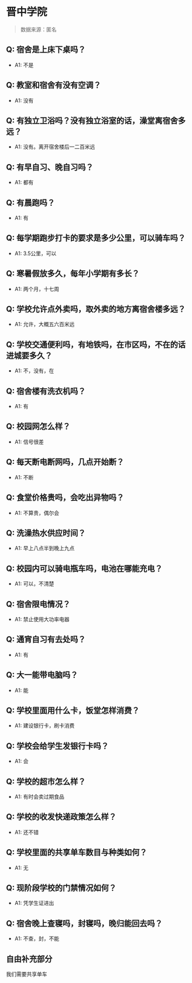 # 晋中学院

> 数据来源：匿名

## Q: 宿舍是上床下桌吗？

- A1: 不是

## Q: 教室和宿舍有没有空调？

- A1: 没有

## Q: 有独立卫浴吗？没有独立浴室的话，澡堂离宿舍多远？

- A1: 没有。离开宿舍楼后一二百米远

## Q: 有早自习、晚自习吗？

- A1: 都有

## Q: 有晨跑吗？

- A1: 有

## Q: 每学期跑步打卡的要求是多少公里，可以骑车吗？

- A1: 3.5公里，可以

## Q: 寒暑假放多久，每年小学期有多长？

- A1: 两个月，十七周

## Q: 学校允许点外卖吗，取外卖的地方离宿舍楼多远？

- A1: 允许，大概五六百米远

## Q: 学校交通便利吗，有地铁吗，在市区吗，不在的话进城要多久？

- A1: 不，没有，在

## Q: 宿舍楼有洗衣机吗？

- A1: 有

## Q: 校园网怎么样？

- A1: 信号很差

## Q: 每天断电断网吗，几点开始断？

- A1: 不断

## Q: 食堂价格贵吗，会吃出异物吗？

- A1: 不算贵，偶尔会

## Q: 洗澡热水供应时间？

- A1: 早上八点半到晚上九点

## Q: 校园内可以骑电瓶车吗，电池在哪能充电？

- A1: 可以，不清楚

## Q: 宿舍限电情况？

- A1: 禁止使用大功率电器

## Q: 通宵自习有去处吗？

- A1: 有

## Q: 大一能带电脑吗？

- A1: 能

## Q: 学校里面用什么卡，饭堂怎样消费？

- A1: 建设银行卡，刷卡消费

## Q: 学校会给学生发银行卡吗？

- A1: 会

## Q: 学校的超市怎么样？

- A1: 有时会卖过期食品

## Q: 学校的收发快递政策怎么样？

- A1: 还不错

## Q: 学校里面的共享单车数目与种类如何？

- A1: 无

## Q: 现阶段学校的门禁情况如何？

- A1: 凭学生证进出

## Q: 宿舍晚上查寝吗，封寝吗，晚归能回去吗？

- A1: 不查，封，不能

## 自由补充部分

我们需要共享单车